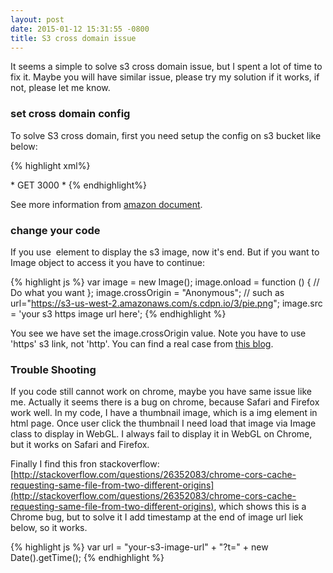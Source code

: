 ```yaml
---
layout: post
date: 2015-01-12 15:31:55 -0800
title: S3 cross domain issue
---
```


It seems a simple to solve s3 cross domain issue, but I spent a lot of time to fix it. Maybe you will have similar issue, please try my solution if it works, if not, please let me know.

### set cross domain config

To solve S3 cross domain, first you need setup the config on s3 bucket like below:

{% highlight xml%}
<?xml version="1.0" encoding="UTF-8"?>
<CORSConfiguration xmlns="http://s3.amazonaws.com/doc/2006-03-01/">
    <CORSRule>
        <AllowedOrigin>*</AllowedOrigin>
        <AllowedMethod>GET</AllowedMethod>
        <MaxAgeSeconds>3000</MaxAgeSeconds>
        <AllowedHeader>*</AllowedHeader>
    </CORSRule>
</CORSConfiguration>
{% endhighlight%}

See more information from [amazon document](https://docs.aws.amazon.com/AmazonS3/latest/dev/cors.html#cors-expose-headers). 

### change your code

If you use <img> element to display the s3 image, now it's end. But if you want to Image object to access it you have to continue:

{% highlight js %}
    var image = new Image();
    image.onload = function () {
        // Do what you want
    };
    image.crossOrigin = "Anonymous";
    // such as url="https://s3-us-west-2.amazonaws.com/s.cdpn.io/3/pie.png";
    image.src = 'your s3 https image url here';
{% endhighlight %}

You see we have set the image.crossOrigin value. Note you have to use 'https' s3 link, not 'http'. You can find a real case from [this blog](http://blog.codepen.io/2013/10/08/cross-domain-images-tainted-canvas/).

### Trouble Shooting

If you code still cannot work on chrome, maybe you have same issue like me. Actually it seems there is a bug on chrome, because Safari and Firefox work well. In my code, I have a thumbnail image, which is a img element in html page. Once user click the thumbnail I need load that image via Image class to display in WebGL. I always fail to display it in WebGL on Chrome, but it works on Safari and Firefox.

Finally I find this fron stackoverflow: [http://stackoverflow.com/questions/26352083/chrome-cors-cache-requesting-same-file-from-two-different-origins](http://stackoverflow.com/questions/26352083/chrome-cors-cache-requesting-same-file-from-two-different-origins), which shows this is a Chrome bug, but to solve it I add timestamp at the end of image url liek below, so it works.

{% highlight js %}
    var url = "your-s3-image-url" + "?t=" + new Date().getTime();
{% endhighlight %}

